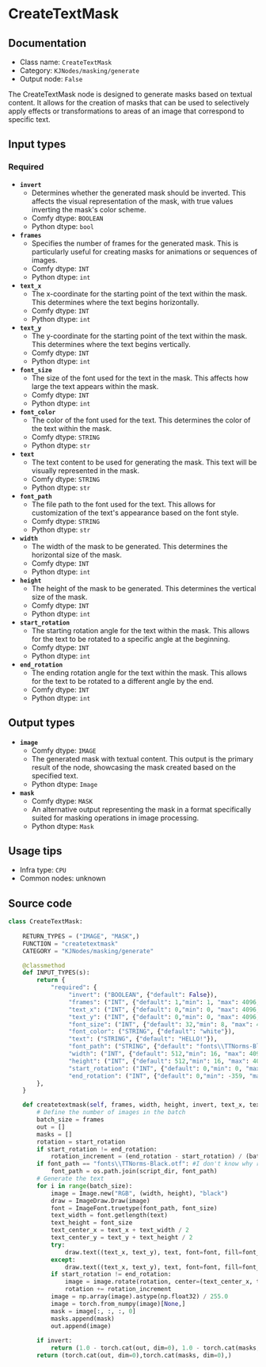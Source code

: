 # CreateTextMask
## Documentation
- Class name: `CreateTextMask`
- Category: `KJNodes/masking/generate`
- Output node: `False`

The CreateTextMask node is designed to generate masks based on textual content. It allows for the creation of masks that can be used to selectively apply effects or transformations to areas of an image that correspond to specific text.
## Input types
### Required
- **`invert`**
    - Determines whether the generated mask should be inverted. This affects the visual representation of the mask, with true values inverting the mask's color scheme.
    - Comfy dtype: `BOOLEAN`
    - Python dtype: `bool`
- **`frames`**
    - Specifies the number of frames for the generated mask. This is particularly useful for creating masks for animations or sequences of images.
    - Comfy dtype: `INT`
    - Python dtype: `int`
- **`text_x`**
    - The x-coordinate for the starting point of the text within the mask. This determines where the text begins horizontally.
    - Comfy dtype: `INT`
    - Python dtype: `int`
- **`text_y`**
    - The y-coordinate for the starting point of the text within the mask. This determines where the text begins vertically.
    - Comfy dtype: `INT`
    - Python dtype: `int`
- **`font_size`**
    - The size of the font used for the text in the mask. This affects how large the text appears within the mask.
    - Comfy dtype: `INT`
    - Python dtype: `int`
- **`font_color`**
    - The color of the font used for the text. This determines the color of the text within the mask.
    - Comfy dtype: `STRING`
    - Python dtype: `str`
- **`text`**
    - The text content to be used for generating the mask. This text will be visually represented in the mask.
    - Comfy dtype: `STRING`
    - Python dtype: `str`
- **`font_path`**
    - The file path to the font used for the text. This allows for customization of the text's appearance based on the font style.
    - Comfy dtype: `STRING`
    - Python dtype: `str`
- **`width`**
    - The width of the mask to be generated. This determines the horizontal size of the mask.
    - Comfy dtype: `INT`
    - Python dtype: `int`
- **`height`**
    - The height of the mask to be generated. This determines the vertical size of the mask.
    - Comfy dtype: `INT`
    - Python dtype: `int`
- **`start_rotation`**
    - The starting rotation angle for the text within the mask. This allows for the text to be rotated to a specific angle at the beginning.
    - Comfy dtype: `INT`
    - Python dtype: `int`
- **`end_rotation`**
    - The ending rotation angle for the text within the mask. This allows for the text to be rotated to a different angle by the end.
    - Comfy dtype: `INT`
    - Python dtype: `int`
## Output types
- **`image`**
    - Comfy dtype: `IMAGE`
    - The generated mask with textual content. This output is the primary result of the node, showcasing the mask created based on the specified text.
    - Python dtype: `Image`
- **`mask`**
    - Comfy dtype: `MASK`
    - An alternative output representing the mask in a format specifically suited for masking operations in image processing.
    - Python dtype: `Mask`
## Usage tips
- Infra type: `CPU`
- Common nodes: unknown


## Source code
```python
class CreateTextMask:
    
    RETURN_TYPES = ("IMAGE", "MASK",)
    FUNCTION = "createtextmask"
    CATEGORY = "KJNodes/masking/generate"

    @classmethod
    def INPUT_TYPES(s):
        return {
            "required": {
                 "invert": ("BOOLEAN", {"default": False}),
                 "frames": ("INT", {"default": 1,"min": 1, "max": 4096, "step": 1}),
                 "text_x": ("INT", {"default": 0,"min": 0, "max": 4096, "step": 1}),
                 "text_y": ("INT", {"default": 0,"min": 0, "max": 4096, "step": 1}),
                 "font_size": ("INT", {"default": 32,"min": 8, "max": 4096, "step": 1}),
                 "font_color": ("STRING", {"default": "white"}),
                 "text": ("STRING", {"default": "HELLO!"}),
                 "font_path": ("STRING", {"default": "fonts\\TTNorms-Black.otf"}),
                 "width": ("INT", {"default": 512,"min": 16, "max": 4096, "step": 1}),
                 "height": ("INT", {"default": 512,"min": 16, "max": 4096, "step": 1}),
                 "start_rotation": ("INT", {"default": 0,"min": 0, "max": 359, "step": 1}),
                 "end_rotation": ("INT", {"default": 0,"min": -359, "max": 359, "step": 1}),
        },
    } 

    def createtextmask(self, frames, width, height, invert, text_x, text_y, text, font_size, font_color, font_path, start_rotation, end_rotation):
        # Define the number of images in the batch
        batch_size = frames
        out = []
        masks = []
        rotation = start_rotation
        if start_rotation != end_rotation:
            rotation_increment = (end_rotation - start_rotation) / (batch_size - 1)
        if font_path == "fonts\\TTNorms-Black.otf": #I don't know why relative path won't work otherwise...
            font_path = os.path.join(script_dir, font_path)
        # Generate the text
        for i in range(batch_size):
            image = Image.new("RGB", (width, height), "black")
            draw = ImageDraw.Draw(image)
            font = ImageFont.truetype(font_path, font_size)
            text_width = font.getlength(text)
            text_height = font_size
            text_center_x = text_x + text_width / 2
            text_center_y = text_y + text_height / 2
            try:
                draw.text((text_x, text_y), text, font=font, fill=font_color, features=['-liga'])
            except:
                draw.text((text_x, text_y), text, font=font, fill=font_color)
            if start_rotation != end_rotation:
                image = image.rotate(rotation, center=(text_center_x, text_center_y))
                rotation += rotation_increment
            image = np.array(image).astype(np.float32) / 255.0
            image = torch.from_numpy(image)[None,]
            mask = image[:, :, :, 0] 
            masks.append(mask)
            out.append(image)
            
        if invert:
            return (1.0 - torch.cat(out, dim=0), 1.0 - torch.cat(masks, dim=0),)
        return (torch.cat(out, dim=0),torch.cat(masks, dim=0),)

```
